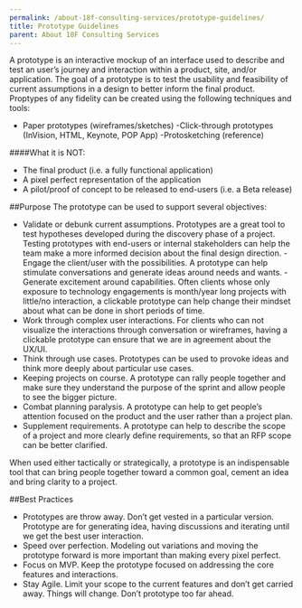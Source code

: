 ```yaml
---
permalink: /about-18f-consulting-services/prototype-guidelines/
title: Prototype Guidelines
parent: About 18F Consulting Services
---
```

A prototype is an interactive mockup of an interface used to describe and test an user’s journey and interaction within a product, site, and/or application. The goal of a prototype is to test the usability and feasibility of current assumptions in a design to better inform the final product. Proptypes of any fidelity can be created using the following techniques and tools: 
- Paper prototypes (wireframes/sketches)
 -Click-through prototypes (InVision, HTML, Keynote, POP App)
 -Protosketching (reference)

####What it is NOT:
- The final product (i.e. a fully functional application)
- A pixel perfect representation of the application
- A pilot/proof of concept to be released to end-users (i.e. a Beta release)

##Purpose
The prototype can be used to support several objectives:
- Validate or debunk current assumptions. Prototypes are a great tool to test hypotheses developed during the discovery phase of a project. Testing prototypes with end-users or internal stakeholders can help the team make a more informed decision about the final design direction.
 -Engage the client/user with the possibilities. A prototype can help stimulate conversations and generate ideas around needs and wants.
 -Generate excitement around capabilities. Often clients whose only exposure to technology engagements is month/year long projects with little/no interaction, a clickable prototype can help change their mindset about what can be done in short periods of time.
- Work through complex user interactions. For clients who can not visualize the interactions through conversation or wireframes, having a clickable prototype can ensure that we are in agreement about the UX/UI.
- Think through use cases. Prototypes can be used to provoke ideas and think more deeply about particular use cases. 
- Keeping projects on course. A prototype can rally people together and make sure they understand the purpose of the sprint and allow people to see the bigger picture.
- Combat planning paralysis. A prototype can help to get people’s attention focused on the product and the user rather than a project plan.
- Supplement requirements. A prototype can help to describe the scope of a project and more clearly define requirements, so that an RFP scope can be better clarified.

When used either tactically or strategically, a prototype is an indispensable tool that can bring people together toward a common goal, cement an idea and bring clarity to a project. 
 
##Best Practices
- Prototypes are throw away. Don’t get vested in a particular version. Prototype are for generating idea, having discussions and iterating until we get the best user interaction.
- Speed over perfection. Modeling out variations and moving the prototype forward is more important than making every pixel perfect. 
- Focus on MVP.  Keep the prototype focused on addressing the core features and interactions.
- Stay Agile. Limit your scope to the current features and don’t get carried away. Things will change. Don’t prototype too far ahead.
